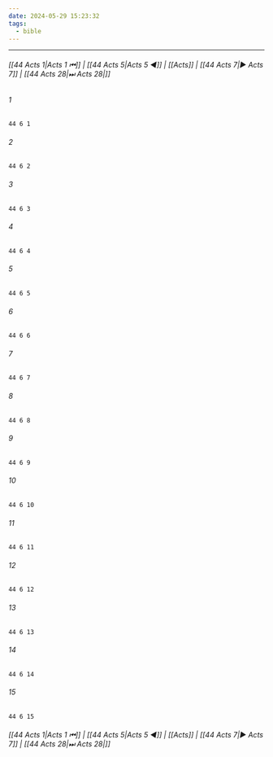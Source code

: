 ```yaml
---
date: 2024-05-29 15:23:32
tags:
  - bible
---
```

___

###### [[44 Acts 1|Acts 1 ⏮]] | [[44 Acts 5|Acts 5 ◀]] | [[Acts]] | [[44 Acts 7|▶ Acts 7]] | [[44 Acts 28|⏭ Acts 28|]]

###### 1
``` verse
44 6 1 
```
###### 2
``` verse
44 6 2 
```
###### 3
``` verse
44 6 3 
```
###### 4
``` verse
44 6 4 
```
###### 5
``` verse
44 6 5 
```
###### 6
``` verse
44 6 6 
```
###### 7
``` verse
44 6 7 
```
###### 8
``` verse
44 6 8 
```
###### 9
``` verse
44 6 9 
```
###### 10
``` verse
44 6 10 
```
###### 11
``` verse
44 6 11 
```
###### 12
``` verse
44 6 12 
```
###### 13
``` verse
44 6 13 
```
###### 14
``` verse
44 6 14 
```
###### 15
``` verse
44 6 15 
```

###### [[44 Acts 1|Acts 1 ⏮]] | [[44 Acts 5|Acts 5 ◀]] | [[Acts]] | [[44 Acts 7|▶ Acts 7]] | [[44 Acts 28|⏭ Acts 28|]]

